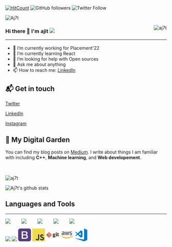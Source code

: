 
[![HitCount](http://hits.dwyl.com/Aj7t/https://githubcom/Aj7t/Placement22.svg)](http://hits.dwyl.com/Aj7t/https://githubcom/Aj7t/Placement22) <img alt="GitHub followers" src="https://img.shields.io/github/followers/Aj7t?style=social"> ![Twitter Follow](https://img.shields.io/twitter/follow/_aj7t?style=social) <p align="left"> <img src="https://komarev.com/ghpvc/?username=aj7t&label=Profile%20views&color=0e75b6&style=flat" alt="Aj7t" /> </p>
<p align="left"> <img align="right" alt="aj7t" src="https://user-images.githubusercontent.com/32809211/87786036-e7cdfa80-c856-11ea-9190-f4106d1fbc43.gif"/>

### Hi there 👋  I'm ajit <img src="https://tenor.com/view/universe-alien-red-smile-one-eyed-gif-14467079.gif" width="50"> <hr>

- 🔭 I’m currently working for Placement'22
- 🌱 I’m currently learning React
- 🤔 I’m looking for help with Open sources
- 💬 Ask me about anything
- 📫 How to reach me:  [LinkedIn](https://www.linkedin.com/in/aj7t/)



## 📬 Get in touch


[Twitter](https://www.twitter.com/aj7t)

[LinkedIn](https://www.linkedin.com/in/aj7t/)

[Instagram](https://www.instagram.com/_aj7t/)
 


## 🌳 My Digital Garden

You can find my blog posts on [Medium](https://medium.com/@aj7t). I write about things I
am familiar with including **C++**, **Machine learning**, and **Web developement**.

<br><p><img align="center" src="https://github-readme-stats.vercel.app/api/top-langs/?username=Aj7t&layout=compact" alt="aj7t" /></p>


![Aj7t's github stats](https://github-readme-stats.vercel.app/api?username=Aj7t&show_icons=true&title_color=EEFCEF&icon_color=EEFCEF&text_color=00B0E0&bg_color=151515)

## Languages and Tools
<hr>


<img align="left" src="https://media.giphy.com/media/KzWMBa9V3z8jHJCEC7/giphy.gif" width="50">
<img align="left" src="https://media.giphy.com/media/XAxylRMCdpbEWUAvr8/giphy.gif" width="50">
<img align="left" src="https://media.giphy.com/media/fsEaZldNC8A1PJ3mwp/giphy.gif" width="50">
<img align="left" src="https://upload.wikimedia.org/wikipedia/commons/thumb/9/96/Sass_Logo_Color.svg/1200px-Sass_Logo_Color.svg.png" width="50">
<img align="left" src="https://i.giphy.com/media/IdyAQJVN2kVPNUrojM/200.webp" width="50">
<br />


<img src="https://upload.wikimedia.org/wikipedia/commons/1/18/ISO_C%2B%2B_Logo.svg" height="50px"> <img src="https://www.python.org/static/opengraph-icon-200x200.png" height="50px"> <img src="https://raw.githubusercontent.com/github/explore/80688e429a7d4ef2fca1e82350fe8e3517d3494d/topics/bootstrap/bootstrap.png"  height="40px">
<img src="https://raw.githubusercontent.com/github/explore/80688e429a7d4ef2fca1e82350fe8e3517d3494d/topics/javascript/javascript.png"  height="40px">  <img src="https://raw.githubusercontent.com/github/explore/80688e429a7d4ef2fca1e82350fe8e3517d3494d/topics/git/git.png"  height="40px"> <img src="https://raw.githubusercontent.com/github/explore/80688e429a7d4ef2fca1e82350fe8e3517d3494d/topics/aws/aws.png"  height="40px"> <img src="https://raw.githubusercontent.com/github/explore/80688e429a7d4ef2fca1e82350fe8e3517d3494d/topics/visual-studio-code/visual-studio-code.png"  height="40px">
<br />



